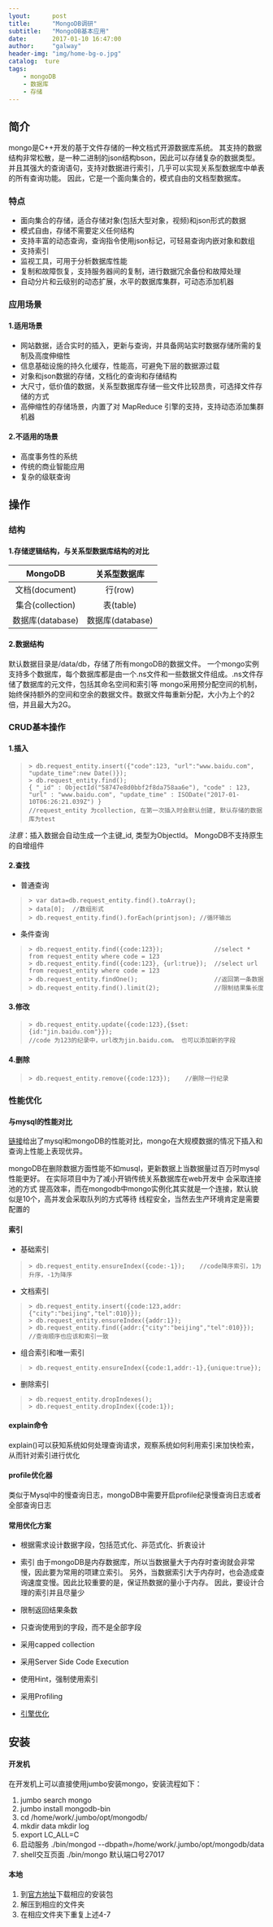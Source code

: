 ```yaml
---
lyout:      post
title:      "MongoDB调研"
subtitle:   "MongoDB基本应用"
date:       2017-01-10 16:47:00
author:     "galway"
header-img: "img/home-bg-o.jpg"
catalog:  ture
tags:
    - mongoDB
    - 数据库
    - 存储
---
```



## 简介

mongo是C++开发的基于文件存储的一种文档式开源数据库系统。
其支持的数据结构非常松散，是一种二进制的json结构bson，因此可以存储复杂的数据类型。
并且其强大的查询语句，支持对数据进行索引，几乎可以实现关系型数据库中单表的所有查询功能。
因此，它是一个面向集合的，模式自由的文档型数据库。
 
### 特点

* 面向集合的存储，适合存储对象(包括大型对象，视频)和json形式的数据
* 模式自由，存储不需要定义任何结构
* 支持丰富的动态查询，查询指令使用json标记，可轻易查询内嵌对象和数组
* 支持索引
* 监视工具，可用于分析数据库性能
* 复制和故障恢复，支持服务器间的复制，进行数据冗余备份和故障处理
* 自动分片和云级别的动态扩展，水平的数据库集群，可动态添加机器
 

### 应用场景

#### 1.适用场景

* 网站数据，适合实时的插入，更新与查询，并具备网站实时数据存储所需的复制及高度伸缩性
* 信息基础设施的持久化缓存，性能高，可避免下层的数据源过载
* 对象和json数据的存储，文档化的查询和存储结构
* 大尺寸，低价值的数据，关系型数据库存储一些文件比较昂贵，可选择文件存储的方式
* 高伸缩性的存储场景，内置了对 MapReduce 引擎的支持，支持动态添加集群机器
 
#### 2.不适用的场景

* 高度事务性的系统
* 传统的商业智能应用
* 复杂的级联查询
 
## 操作

### 结构

#### 1.存储逻辑结构，与关系型数据库结构的对比

|MongoDB|关系型数据库|
|:--------:|:---------:|
|文档(document)|行(row)|
|集合(collection)|表(table)|
|数据库(database)|数据库(database)|
 
#### 2.数据结构

默认数据目录是/data/db，存储了所有mongoDB的数据文件。
一个mongo实例支持多个数据库，每个数据库都是由一个.ns文件和一些数据文件组成。.ns文件存储了数据库的元文件，包括其命名空间和索引等
mongo采用预分配空间的机制，始终保持额外的空间和空余的数据文件。数据文件每重新分配，大小为上个的2倍，并且最大为2G。
 
### CRUD基本操作

#### 1.插入

> ```
> > db.request_entity.insert({"code":123, "url":"www.baidu.com", "update_time":new Date()});
> > db.request_entity.find();
> { "_id" : ObjectId("58747e8d0bbf2f8da758aa6e"), "code" : 123, "url" : "www.baidu.com", "update_time" : ISODate("2017-01-10T06:26:21.039Z") }
> //request_entity 为collection, 在第一次插入时会默认创建, 默认存储的数据库为test
> ```  

_注意_：插入数据会自动生成一个主键_id, 类型为ObjectId。 MongoDB不支持原生的自增组件
 
#### 2.查找

* 普通查询

> ```
> > var data=db.request_entity.find().toArray();
> > data[0];  //数组形式
> > db.request_entity.find().forEach(printjson); //循环输出
> ```

* 条件查询

> ```
> > db.request_entity.find({code:123});              //select * from request_entity where code = 123
> > db.request_entity.find({code:123}, {url:true});  //select url from request_entity where code = 123
> > db.request_entity.findOne();                     //返回第一条数据
> > db.request_entity.find().limit(2);               //限制结果集长度
> ```
 
#### 3.修改

> ```
> > db.request_entity.update({code:123},{$set:{id:"jin.baidu.com"}});
> //code 为123的纪录中，url改为jin.baidu.com。 也可以添加新的字段
> ```
 
#### 4.删除

> ```
> > db.request_entity.remove({code:123});    //删除一行纪录
> ```

 
### 性能优化

#### 与mysql的性能对比

[链接](http://blog.csdn.NET/e421083458/article/details/8849247)给出了mysql和mongoDB的性能对比，mongo在大规模数据的情况下插入和查询上性能上表现优异。

mongoDB在删除数据方面性能不如musql，更新数据上当数据量过百万时mysql性能更好。
在实际项目中为了减小开销传统关系数据库在web开发中  会采取连接池的方式 提高效率，而在mongodb中mongo实例化其实就是一个连接，默认貌似是10个，高并发会采取队列的方式等待 线程安全，当然去生产环境肯定是需要配置的
 
#### 索引

* 基础索引

> ```
> > db.request_entity.ensureIndex({code:-1});    //code降序索引，1为升序，-1为降序
> ```

* 文档索引

> ```
> > db.request_entity.insert({code:123,addr:{"city":"beijing","tel":010}});
> > db.request_entity.ensureIndex({addr:1});      
> > db.request_entity.find({addr:{"city":"beijing","tel":010}});    //查询顺序也应该和索引一致
> ```

* 组合索引和唯一索引

> ```
> > db.request_entity.ensureIndex({code:1,addr:-1},{unique:true});
> ```

* 删除索引

> ```
> > db.request_entity.dropIndexes();
> > db.request_entity.dropIndex({code:1});
> ```

 
#### explain命令
explain()可以获知系统如何处理查询请求，观察系统如何利用索引来加快检索，从而针对索引进行优化

 
#### profile优化器
类似于Mysql中的慢查询日志，mongoDB中需要开启profile纪录慢查询日志或者全部查询日志
 
#### 常用优化方案

* 根据需求设计数据字段，包括范式化、非范式化、折衷设计
* 索引
由于mongoDB是内存数据库，所以当数据量大于内存时查询就会非常慢，因此要为常用的项建立索引。
另外，当数据索引大于内存时，也会造成查询速度变慢。因此比较重要的是，保证热数据的量小于内存。
因此，要设计合理的索引并且尽量少

* 限制返回结果条数
* 只查询使用到的字段，而不是全部字段
* 采用capped collection
* 采用Server Side Code Execution
* 使用Hint，强制使用索引
* 采用Profiling
* [引擎优化](http://diyitui.com/content-1459560904.39084552.html)
 
## 安装

#### 开发机

在开发机上可以直接使用jumbo安装mongo，安装流程如下：

1. jumbo search mongo
2. jumbo install mongodb-bin
3. cd /home/work/.jumbo/opt/mongodb/
4. mkdir data   mkdir log
5. export LC_ALL=C
6. 启动服务  ./bin/mongod --dbpath=/home/work/.jumbo/opt/mongodb/data
7. shell交互页面  ./bin/mongo   默认端口号27017
 
#### 本地

1. 到[官方地址](https://www.mongodb.com/download-center#community)下载相应的安装包
2. 解压到相应的文件夹
3. 在相应文件夹下重复上述4-7

        


